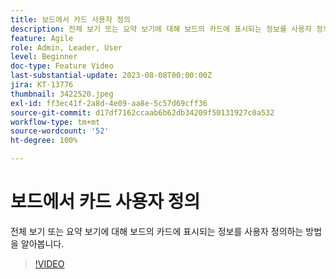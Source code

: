 ```yaml
---
title: 보드에서 카드 사용자 정의
description: 전체 보기 또는 요약 보기에 대해 보드의 카드에 표시되는 정보를 사용자 정의하는 방법을 알아봅니다.
feature: Agile
role: Admin, Leader, User
level: Beginner
doc-type: Feature Video
last-substantial-update: 2023-08-08T00:00:00Z
jira: KT-13776
thumbnail: 3422520.jpeg
exl-id: ff3ec41f-2a8d-4e09-aa8e-5c57d69cff36
source-git-commit: d17df7162ccaab6b62db34209f50131927c0a532
workflow-type: tm+mt
source-wordcount: '52'
ht-degree: 100%

---
```


# 보드에서 카드 사용자 정의

전체 보기 또는 요약 보기에 대해 보드의 카드에 표시되는 정보를 사용자 정의하는 방법을 알아봅니다.

>[!VIDEO](https://video.tv.adobe.com/v/3422520/?quality=12&learn=on&enablevpops)
